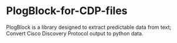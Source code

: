 PlogBlock-for-CDP-files
=======================

PlogBlock is a library designed to extract predictable data from text; Convert Cisco Discovery Protocol output to python data.

